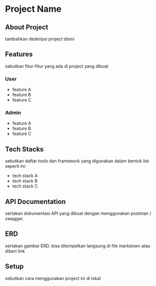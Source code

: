 # Project Name

## About Project

tambahkan deskripsi project disini

## Features

sebutkan fitur-fitur yang ada di project yang dibuat

### User

- feature A
- feature B
- feature C

### Admin

- feature A
- feature B
- feature C

## Tech Stacks

sebutkan daftar tools dan framework yang digunakan dalam bentuk list seperti ini:

- tech stack A
- tech stack B
- tech stack C

## API Documentation

sertakan dokumentasi API yang dibuat dengan menggunakan postman / swagger.

## ERD

sertakan gambar ERD. bisa ditempelkan langsung di file markdown atau diberi link

## Setup

sebutkan cara menggunakan project ini di lokal
